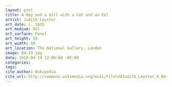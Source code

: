 ```yaml
---
layout: post
title: A Boy and a Girl with a Cat and an Eel
artist: Judith Leyster
art_date: c. 1635
art_medium: Oil
art_surface: Panel
art_height: 59
art_width: 49
art_location: The National Gallery, London
image: 04-19.jpg
date: 2016-04-19 12:00:00 -05:00
categories:
tags:
cite_author: Wikipedia
cite_url: http://commons.wikimedia.org/wiki/File%3AJudith_Leyster_A_Boy_and_a_Girl_with_a_Cat_and_an_Eel.jpg
---
```

